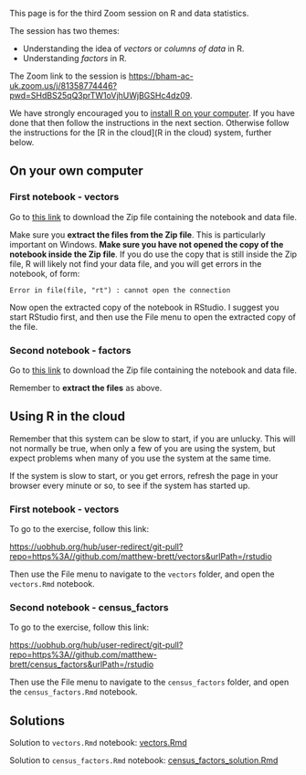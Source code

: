 This page is for the third Zoom session on R and data statistics.

The session has two themes:

* Understanding the idea of *vectors* or *columns of data* in R.
* Understanding *factors* in R.

The Zoom link to the session is <https://bham-ac-uk.zoom.us/j/81358774446?pwd=SHdBS25qQ3prTW1oVjhUWjBGSHc4dz09>.

We have strongly encouraged you to [install R on your
computer](installing-r-on-your-computer).  If you have done that then follow
the instructions in the next section.  Otherwise follow the instructions for
the [R in the cloud](R in the cloud) system, further below.

## On your own computer

### First notebook - vectors

Go to [this link](https://github.com/matthew-brett/vectors/archive/master.zip)
to download the Zip file containing the notebook and data file.

Make sure you **extract the files from the Zip file**.  This is particularly important on Windows.  **Make sure you have not opened the copy of the notebook inside the Zip file**.  If you do use the copy that is still inside the Zip file, R will likely not find your data file, and you will get errors in the notebook, of form:

```
Error in file(file, "rt") : cannot open the connection
```

Now open the extracted copy of the notebook in RStudio.  I suggest you start
RStudio first, and then use the File menu to open the extracted copy of the
file.

### Second notebook - factors

Go to [this
link](https://github.com/matthew-brett/census_factors/archive/master.zip) to
download the Zip file containing the notebook and data file.

Remember to **extract the files** as above.

## Using R in the cloud

Remember that this system can be slow to start, if you are unlucky.  This will not normally be true, when only a few of you are using the system, but expect problems when many of you use the system at the same time.

If the system is slow to start, or you get errors, refresh the page in your browser every minute or so, to see if the system has started up.

### First notebook - vectors

To go to the exercise, follow this link:

<https://uobhub.org/hub/user-redirect/git-pull?repo=https%3A//github.com/matthew-brett/vectors&urlPath=/rstudio>

Then use the File menu to navigate to the `vectors` folder, and open the
`vectors.Rmd` notebook.

### Second notebook - census_factors

To go to the exercise, follow this link:

<https://uobhub.org/hub/user-redirect/git-pull?repo=https%3A//github.com/matthew-brett/census_factors&urlPath=/rstudio>

Then use the File menu to navigate to the `census_factors` folder, and open the
`census_factors.Rmd` notebook.


## Solutions

Solution to `vectors.Rmd` notebook: [vectors.Rmd](../file_contents/course%20files/r_data_analysis/vectors_solution.Rmd)

Solution to `census_factors.Rmd` notebook: [census_factors_solution.Rmd](../file_contents/course%20files/r_data_analysis/census_factors_solution.Rmd)
